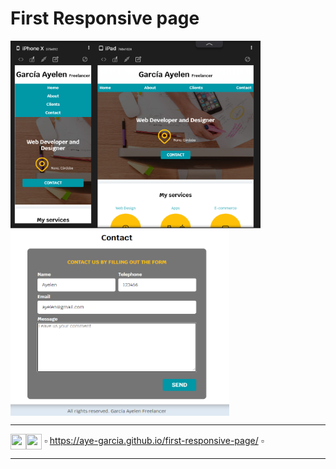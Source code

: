 # First Responsive page

<img src="https://github.com/Aye-Garcia/first-responsive-page/blob/main/img/responsive.png" width="400" height="300" align="center"> <img src="https://github.com/Aye-Garcia/first-responsive-page/blob/main/img/freelancerContact.png" width="350" height="300" align="center"> 

---


<img src="https://cdn-icons-png.flaticon.com/512/5968/5968267.png" width="25" height="25" align="center"><img src="https://cdn-icons-png.flaticon.com/512/919/919826.png" width="25" height="25" align="center"> ▫ https://aye-garcia.github.io/first-responsive-page/ ▫

---

